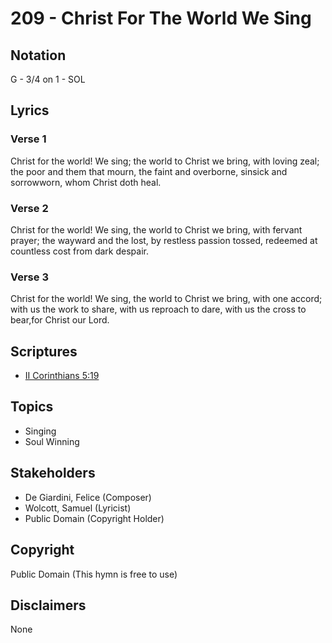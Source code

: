 # 209 - Christ For The World We Sing

## Notation

G - 3/4 on 1 - SOL

## Lyrics

### Verse 1

Christ for the world! We sing; the world to Christ we bring, with loving zeal; the poor and them that mourn, the faint and overborne, sinsick and sorrowworn, whom Christ doth heal.

### Verse 2

Christ for the world! We sing, the world to Christ we bring, with fervant prayer; the wayward and the lost, by restless passion tossed, redeemed at countless cost from dark despair.

### Verse 3

Christ for the world! We sing, the world to Christ we bring, with one accord; with us the work to share, with us reproach to dare, with us the cross to bear,for Christ our Lord.


## Scriptures

- [II Corinthians 5:19](https://www.biblegateway.com/passage/?search=II%20Corinthians%205%3A19)

## Topics

- Singing
- Soul Winning

## Stakeholders

- De Giardini, Felice (Composer)
- Wolcott, Samuel (Lyricist)
- Public Domain (Copyright Holder)

## Copyright

Public Domain
(This hymn is free to use)

## Disclaimers

None

